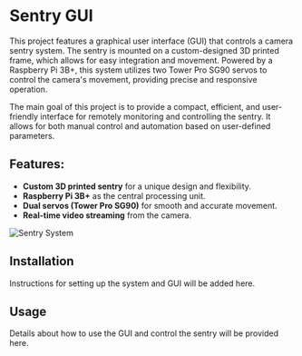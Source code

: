 # Sentry GUI

This project features a graphical user interface (GUI) that controls a camera sentry system. The sentry is mounted on a custom-designed 3D printed frame, which allows for easy integration and movement. Powered by a Raspberry Pi 3B+, this system utilizes two Tower Pro SG90 servos to control the camera's movement, providing precise and responsive operation.

The main goal of this project is to provide a compact, efficient, and user-friendly interface for remotely monitoring and controlling the sentry. It allows for both manual control and automation based on user-defined parameters.

## Features:
- **Custom 3D printed sentry** for a unique design and flexibility.
- **Raspberry Pi 3B+** as the central processing unit.
- **Dual servos (Tower Pro SG90)** for smooth and accurate movement.
- **Real-time video streaming** from the camera.

![Sentry System](./Screenshot.png)

## Installation
Instructions for setting up the system and GUI will be added here.

## Usage
Details about how to use the GUI and control the sentry will be provided here.
